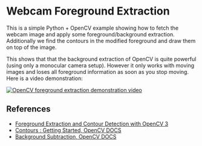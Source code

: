 # Webcam Foreground Extraction
This is a simple Python + OpenCV example showing how to fetch the webcam image and apply some foreground/background extraction. Additionally we find the contours in the modified foreground and draw them on top of the image.

This shows that that the background extraction of OpenCV is quite powerful (using only a monocular camera setup). However it only works with moving images and loses all foreground information as soon as you stop moving. Here is a video demonstration:

[![OpenCV foreground extraction demonstration video](http://img.youtube.com/vi/qjDVPdYPtbo/0.jpg)](http://www.youtube.com/watch?v=qjDVPdYPtbo "OpenCV foreground extraction")

## References
* [Foreground Extraction and Contour Detection with OpenCV 3](http://www.erogol.com/foreground-extraction-and-contour-detection-with-opencv-3/)
* [Contours : Getting Started, OpenCV DOCS](http://docs.opencv.org/master/d4/d73/tutorial_py_contours_begin.html)
* [Background Subtraction, OpenCV DOCS](http://docs.opencv.org/3.1.0/db/d5c/tutorial_py_bg_subtraction.html)
